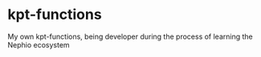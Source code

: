 # kpt-functions
My own kpt-functions, being developer during the process of learning the Nephio ecosystem

